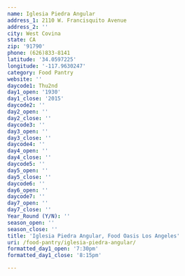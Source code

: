 ```yaml
---
name: Iglesia Piedra Angular
address_1: 2110 W. Francisquito Avenue
address_2: ''
city: West Covina
state: CA
zip: '91790'
phone: (626)833-8141
latitude: '34.0597225'
longitude: '-117.9630247'
category: Food Pantry
website: ''
daycode1: Thu2nd
day1_open: '1930'
day1_close: '2015'
daycode2: ''
day2_open: ''
day2_close: ''
daycode3: ''
day3_open: ''
day3_close: ''
daycode4: ''
day4_open: ''
day4_close: ''
daycode5: ''
day5_open: ''
day5_close: ''
daycode6: ''
day6_open: ''
daycode7: ''
day7_open: ''
day7_close: ''
Year_Round (Y/N): ''
season_open: ''
season_close: ''
title: 'Iglesia Piedra Angular, Food Oasis Los Angeles'
uri: /food-pantry/iglesia-piedra-angular/
formatted_day1_open: '7:30pm'
formatted_day1_close: '8:15pm'

---
```

